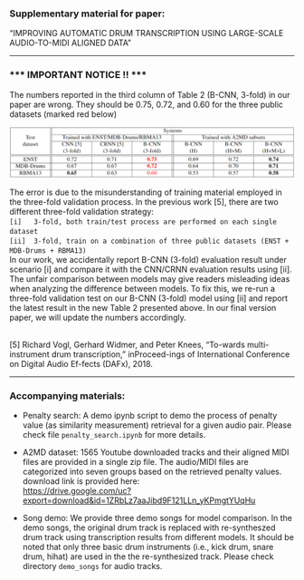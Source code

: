 ### Supplementary material for paper:
“IMPROVING AUTOMATIC DRUM TRANSCRIPTION USING LARGE-SCALE AUDIO-TO-MIDI ALIGNED DATA”

----------------

###  ***  IMPORTANT NOTICE !!  *** <br />
The numbers reported in the third column of Table 2 (B-CNN, 3-fold) in our paper are wrong. They should be 0.75, 0.72, and 0.60 for the three public datasets (marked red below)

<img src="https://raw.githubusercontent.com/Sma1033/adt_with_a2md/main/pics/new_table2.png" style="zoom:70%" />

The error is due to the misunderstanding of training material employed in the three-fold validation process. In the previous work [5], there are two different three-fold validation strategy: <br />
`[i]   3-fold, both train/test process are performed on each single dataset ` <br />
`[ii]  3-fold, train on a combination of three public datasets (ENST + MDB-Drums + RBMA13) ` <br />
In our work, we accidentally report B-CNN (3-fold) evaluation result under scenario [i] and compare it with the CNN/CRNN evaluation results using [ii]. The unfair comparison between models may give readers misleading ideas when analyzing the difference between models. To fix this, we re-run a three-fold validation test on our B-CNN (3-fold) model using [ii] and report the latest result in the new Table 2 presented above. In our final version paper, we will update the numbers accordingly. <br />

<br />
[5] Richard Vogl, Gerhard Widmer, and Peter Knees,  “To-wards multi-instrument drum transcription,” inProceed-ings of International Conference on Digital Audio Ef-fects (DAFx), 2018.

----------------

### Accompanying materials: <br />

- Penalty search: A demo ipynb script to demo the process of penalty value (as similarity measurement) retrieval for a given audio pair. Please check file `penalty_search.ipynb` for more details.

- A2MD dataset: 1565 Youtube downloaded tracks and their aligned MIDI files are provided in a single zip file. The audio/MIDI files are categorized into seven groups based on the retrieved penalty values. download link is provided here: <br />https://drive.google.com/uc?export=download&id=1ZRbLz7aaJibd9F121LLn_yKPmgtYUqHu <br />

- Song demo: We provide three demo songs for model comparison. In the demo songs, the original drum track is replaced with re-syntheszed drum track using transcription results from different models. It should be noted that only three basic drum instruments (i.e., kick drum, snare drum, hihat) are used in the the re-synthesized track. Please check directory `demo_songs` for audio tracks.


